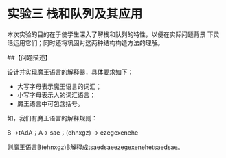 # 实验三 栈和队列及其应用 

本次实验的目的在于使学生深入了解栈和队列的特性，以便在实际问题背景 下灵活运用它们；同时还将巩固对这两种结构构造方法的理解。 

##【问题描述】 

 设计并实现魔王语言的解释器，具体要求如下：
 * 大写字母表示魔王语言的词汇；
 * 小写字母表示人的词汇语言；
 * 魔王语言中可包含括号。

  如，我们有魔王语言的解释规则：
  
 B →tAdA；A→ sae；(ehnxgz) → ezegexenehe 
 
则魔王语言B(ehnxgz)B解释成tsaedsaeezegexenehetsaedsae。 
